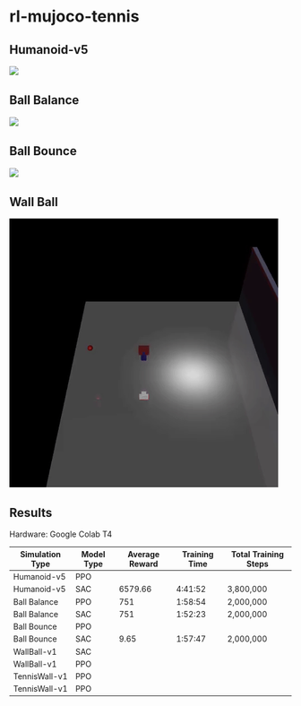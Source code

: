 # rl-mujoco-tennis

## Humanoid-v5
![](/Images/sac_humanoid.gif)

## Ball Balance
![](/Images/sac_ball_balance.gif)

## Ball Bounce
![](/Images/sac_ball_bounce.gif)

## Wall Ball
![](/Images/sac_wall_ball.gif)

## Results
Hardware: Google Colab T4

| Simulation Type | Model Type | Average Reward | Training Time | Total Training Steps |
|-----------------|------------|----------------|---------------|----------------------|
| Humanoid-v5     | PPO        |                |               |                      |
| Humanoid-v5     | SAC        | 6579.66        | 4:41:52       | 3,800,000            |
| Ball Balance    | PPO        | 751            | 1:58:54       | 2,000,000            |
| Ball Balance    | SAC        | 751            | 1:52:23       | 2,000,000            |
| Ball Bounce     | PPO        |                |               |                      |
| Ball Bounce     | SAC        | 9.65           | 1:57:47       | 2,000,000            |
| WallBall-v1     | SAC        |                |               |                      |
| WallBall-v1     | PPO        |                |               |                      |
| TennisWall-v1   | PPO        |                |               |                      |
| TennisWall-v1   | PPO        |                |               |                      |
